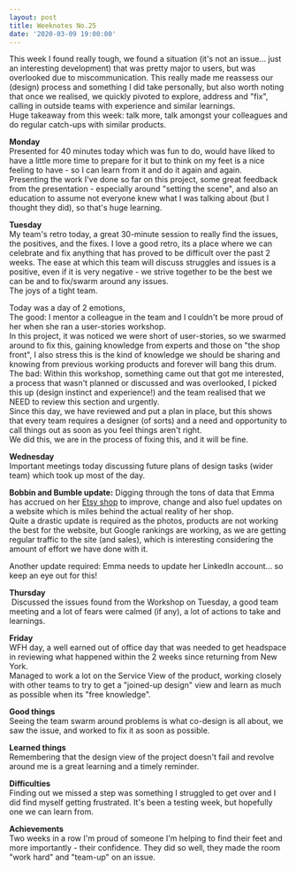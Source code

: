 ```yaml
---
layout: post
title: Weeknotes No.25
date: '2020-03-09 19:00:00'
---
```

This week I found really tough, we found a situation (it's not an issue... just an interesting development) that was pretty major to users, but was overlooked due to miscommunication. This really made me reassess our (design) process and something I did take personally, but also worth noting that once we realised, we quickly pivoted to explore, address and "fix", calling in outside teams with experience and similar learnings.<br>
Huge takeaway from this week: talk more, talk amongst your colleagues and do regular catch-ups with similar products.

<strong>Monday</strong><br>
Presented for 40 minutes today which was fun to do, would have liked to have a little more time to prepare for it but to think on my feet is a nice feeling to have - so I can learn from it and do it again and again.<br>
Presenting the work I've done so far on this project, some great feedback from the presentation - especially around "setting the scene", and also an education to assume not everyone knew what I was talking about (but I thought they did), so that's huge learning.

<strong>Tuesday</strong><br>
My team's retro today, a great 30-minute session to really find the issues, the positives, and the fixes. I love a good retro, its a place where we can celebrate and fix anything that has proved to be difficult over the past 2 weeks. The ease at which this team will discuss struggles and issues is a positive, even if it is very negative - we strive together to be the best we can be and to fix/swarm around any issues.<br>
The joys of a tight team.

Today was a day of 2 emotions,<br>
The good: I mentor a colleague in the team and I couldn't be more proud of her when she ran a user-stories workshop.<br>
In this project, it was noticed we were short of user-stories, so we swarmed around to fix this, gaining knowledge from experts and those on "the shop front", I also stress this is the kind of knowledge we should be sharing and knowing from previous working products and forever will bang this drum.<br>
The bad: Within this workshop, something came out that got me interested, a process that wasn't planned or discussed and was overlooked, I picked this up (design instinct and experience!) and the team realised that we NEED to review this section and urgently.<br>
Since this day, we have reviewed and put a plan in place, but this shows that every team requires a designer (of sorts) and a need and opportunity to call things out as soon as you feel things aren't right.<br>
We did this, we are in the process of fixing this, and it will be fine.

<strong>Wednesday</strong><br>
Important meetings today discussing future plans of design tasks (wider team) which took up most of the day.<br>

<strong>Bobbin and Bumble update:</strong>
Digging through the tons of data that Emma has accrued on her <a href="https://www.etsy.com/uk/shop/bobbinandbumblebaby" title="visit Bobbin and Bumble on etsy">Etsy shop</a> to improve, change and also fuel updates on a website which is miles behind the actual reality of her shop.<br>
Quite a drastic update is required as the photos, products are not working the best for the website, but Google rankings are working, as we are getting regular traffic to the site (and sales), which is interesting considering the amount of effort we have done with it.

Another update required: Emma needs to update her LinkedIn account... so keep an eye out for this!

<strong>Thursday</strong><br>
 Discussed the issues found from the Workshop on Tuesday, a good team meeting and a lot of fears were calmed (if any), a lot of actions to take and learnings.

<strong>Friday</strong><br>
WFH day, a well earned out of office day that was needed to get headspace in reviewing what happened within the 2 weeks since returning from New York.<br>
Managed to work a lot on the Service View of the product, working closely with other teams to try to get a "joined-up design" view and learn as much as possible when its "free knowledge".

<strong>Good things</strong><br>
Seeing the team swarm around problems is what co-design is all about, we saw the issue, and worked to fix it as soon as possible.

<strong>Learned things</strong><br>
Remembering that the design view of the project doesn't fail and revolve around me is a great learning and a timely reminder.

<strong>Difficulties</strong><br>
Finding out we missed a step was something I struggled to get over and I did find myself getting frustrated. It's been a testing week, but hopefully one we can learn from.

<strong>Achievements</strong><br>
Two weeks in a row I'm proud of someone I'm helping to find their feet and more importantly - their confidence. They did so well, they made the room "work hard" and "team-up" on an issue.